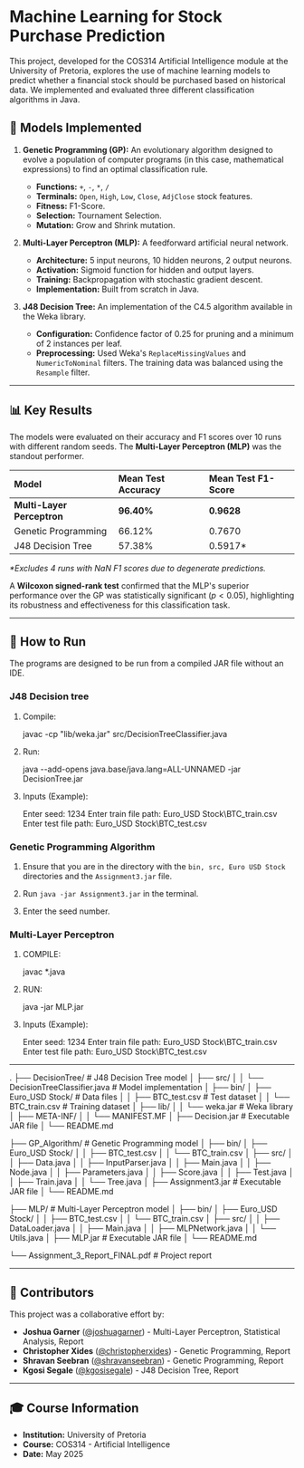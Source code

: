 # Machine Learning for Stock Purchase Prediction

This project, developed for the COS314 Artificial Intelligence module at the University of Pretoria, explores the use of machine learning models to predict whether a financial stock should be purchased based on historical data. We implemented and evaluated three different classification algorithms in Java.

## 🤖 Models Implemented

1.  **Genetic Programming (GP):** An evolutionary algorithm designed to evolve a population of computer programs (in this case, mathematical expressions) to find an optimal classification rule.
    * **Functions:** `+`, `-`, `*`, `/`
    * **Terminals:** `Open`, `High`, `Low`, `Close`, `AdjClose` stock features.
    * **Fitness:** F1-Score.
    * **Selection:** Tournament Selection.
    * **Mutation:** Grow and Shrink mutation.

2.  **Multi-Layer Perceptron (MLP):** A feedforward artificial neural network.
    * **Architecture:** 5 input neurons, 10 hidden neurons, 2 output neurons.
    * **Activation:** Sigmoid function for hidden and output layers.
    * **Training:** Backpropagation with stochastic gradient descent.
    * **Implementation:** Built from scratch in Java.

3.  **J48 Decision Tree:** An implementation of the C4.5 algorithm available in the Weka library.
    * **Configuration:** Confidence factor of 0.25 for pruning and a minimum of 2 instances per leaf.
    * **Preprocessing:** Used Weka's `ReplaceMissingValues` and `NumericToNominal` filters. The training data was balanced using the `Resample` filter.

---

## 📊 Key Results

The models were evaluated on their accuracy and F1 scores over 10 runs with different random seeds. The **Multi-Layer Perceptron (MLP)** was the standout performer.

| Model | Mean Test Accuracy | Mean Test F1-Score |
| :--- | :--- | :--- |
| **Multi-Layer Perceptron** | **96.40%** | **0.9628** |
| Genetic Programming | 66.12% | 0.7670 |
| J48 Decision Tree | 57.38% | 0.5917* |

_*Excludes 4 runs with NaN F1 scores due to degenerate predictions._

A **Wilcoxon signed-rank test** confirmed that the MLP's superior performance over the GP was statistically significant ($p < 0.05$), highlighting its robustness and effectiveness for this classification task.

---

## 🚀 How to Run

The programs are designed to be run from a compiled JAR file without an IDE.

### J48 Decision tree
1. Compile:

    javac -cp "lib/weka.jar" src/DecisionTreeClassifier.java    

2. Run:

    java --add-opens java.base/java.lang=ALL-UNNAMED -jar DecisionTree.jar

3. Inputs (Example):

    Enter seed: 1234
    Enter train file path: Euro_USD Stock\BTC_train.csv 
    Enter test file path: Euro_USD Stock\BTC_test.csv 

### Genetic Programming Algorithm
1. Ensure that you are in the directory with the `bin, src, Euro USD Stock` directories and the `Assignment3.jar` file. 

2. Run `java -jar Assignment3.jar` in the terminal.

3. Enter the seed number. 

### Multi-Layer Perceptron
1. COMPILE:

    javac *.java

2. RUN:
    
    java -jar MLP.jar

3. Inputs (Example):

    Enter seed: 1234
    Enter train file path: Euro_USD Stock\BTC_train.csv 
    Enter test file path: Euro_USD Stock\BTC_test.csv 

---

.
├── DecisionTree/ # J48 Decision Tree model
│ ├── src/
│ │ └── DecisionTreeClassifier.java # Model implementation
│ ├── bin/
│ ├── Euro_USD Stock/ # Data files
│ │ ├── BTC_test.csv # Test dataset
│ │ └── BTC_train.csv # Training dataset
│ ├── lib/
│ │ └── weka.jar # Weka library
│ ├── META-INF/
│ │ └── MANIFEST.MF
│ ├── Decision.jar # Executable JAR file
│ └── README.md

├── GP_Algorithm/ # Genetic Programming model
│ ├── bin/
│ ├── Euro_USD Stock/
│ │ ├── BTC_test.csv
│ │ └── BTC_train.csv
│ ├── src/
│ │ ├── Data.java
│ │ ├── InputParser.java
│ │ ├── Main.java
│ │ ├── Node.java
│ │ ├── Parameters.java
│ │ ├── Score.java
│ │ ├── Test.java
│ │ ├── Train.java
│ │ └── Tree.java
│ ├── Assignment3.jar # Executable JAR file
│ └── README.md

├── MLP/ # Multi-Layer Perceptron model
│ ├── bin/
│ ├── Euro_USD Stock/
│ │ ├── BTC_test.csv
│ │ └── BTC_train.csv
│ ├── src/
│ │ ├── DataLoader.java
│ │ ├── Main.java
│ │ ├── MLPNetwork.java
│ │ └── Utils.java
│ ├── MLP.jar # Executable JAR file
│ └── README.md

└── Assignment_3_Report_FINAL.pdf # Project report

---

## 👥 Contributors

This project was a collaborative effort by:

* **Joshua Garner** ([@joshuagarner](https://github.com/joshuagarner)) - Multi-Layer Perceptron, Statistical Analysis, Report
* **Christopher Xides** ([@christopherxides](https://github.com/christopherxides)) - Genetic Programming, Report
* **Shravan Seebran** ([@shravanseebran](https://github.com/shravanseebran)) - Genetic Programming, Report
* **Kgosi Segale** ([@kgosisegale](https://github.com/kgosisegale)) - J48 Decision Tree, Report

---

## 🎓 Course Information

* **Institution:** University of Pretoria
* **Course:** COS314 - Artificial Intelligence
* **Date:** May 2025
